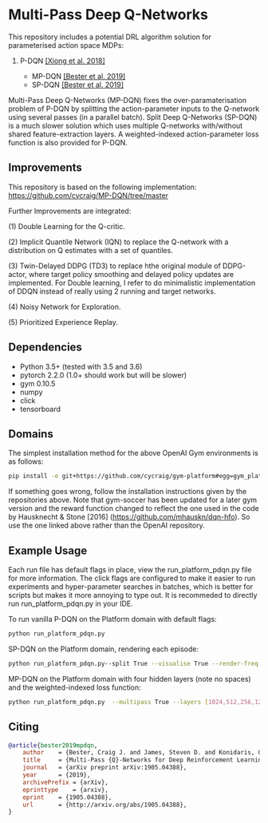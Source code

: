 #  Multi-Pass Deep Q-Networks

This repository includes a potential DRL algorithm solution for parameterised action space MDPs:

1. P-DQN [[Xiong et al. 2018]](https://arxiv.org/abs/1810.06394)

    - MP-DQN [[Bester et al. 2019]](https://arxiv.org/abs/1905.04388)
    - SP-DQN [[Bester et al. 2019]](https://arxiv.org/abs/1905.04388)
   

Multi-Pass Deep Q-Networks (MP-DQN) fixes the over-paramaterisation problem of P-DQN by splitting the action-parameter inputs to the Q-network using several passes (in a parallel batch). Split Deep Q-Networks (SP-DQN) is a much slower solution which uses multiple Q-networks with/without shared feature-extraction layers. A weighted-indexed action-parameter loss function is also provided for P-DQN.

## Improvements
This repository is based on the following implementation: https://github.com/cycraig/MP-DQN/tree/master

Further Improvements are integrated:

(1) Double Learning for the Q-critic.

(2) Implicit Quantile Network (IQN) to replace the Q-network with a distribution on Q estimates with a set of quantiles.

(3) Twin-Delayed DDPG (TD3) to replace hthe original module of DDPG-actor, where target policy smoothing and delayed policy updates are implemented. For Double learning, I refer to do minimalistic implementation of DDQN instead of really using 2 running and target networks.

(4) Noisy Network for Exploration.

(5) Prioritized Experience Replay.


## Dependencies

- Python 3.5+ (tested with 3.5 and 3.6)
- pytorch 2.2.0 (1.0+ should work but will be slower)
- gym 0.10.5
- numpy
- click
- tensorboard

## Domains

The simplest installation method for the above OpenAI Gym environments is as follows:
```bash
pip install -e git+https://github.com/cycraig/gym-platform#egg=gym_platform
```

If something goes wrong, follow the installation instructions given by the repositories above. Note that gym-soccer has been updated for a later gym version and the reward function changed to reflect the one used in the code by Hausknecht & Stone [2016] (https://github.com/mhauskn/dqn-hfo). So use the one linked above rather than the OpenAI repository.

## Example Usage

Each run file has default flags in place, view the run_platform_pdqn.py file for more information. The click flags are configured to make it easier to run experiments and hyper-parameter searches in batches, which is better for scripts but makes it more annoying to type out. 
It is recommeded to directly run run_platform_pdqn.py in your IDE.

To run vanilla P-DQN on the Platform domain with default flags:
```bash
python run_platform_pdqn.py 
```

SP-DQN on the Platform domain, rendering each episode:
```bash
python run_platform_pdqn.py--split True --visualise True --render-freq 1
```

MP-DQN on the Platform domain with four hidden layers (note no spaces) and the weighted-indexed loss function:
```bash
python run_platform_pdqn.py  --multipass True --layers [1024,512,256,128] --weighted True --indexed True
```

## Citing


```bibtex
@article{bester2019mpdqn,
	author    = {Bester, Craig J. and James, Steven D. and Konidaris, George D.},
	title     = {Multi-Pass {Q}-Networks for Deep Reinforcement Learning with Parameterised Action Spaces},
	journal   = {arXiv preprint arXiv:1905.04388},
	year      = {2019},
	archivePrefix = {arXiv},
	eprinttype    = {arxiv},
	eprint    = {1905.04388},
	url       = {http://arxiv.org/abs/1905.04388},
}
```
